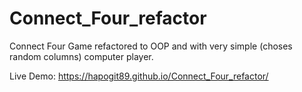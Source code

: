 # Connect_Four_refactor

Connect Four Game refactored to OOP and with very simple (choses random columns) computer player.  

Live Demo: https://hapogit89.github.io/Connect_Four_refactor/
